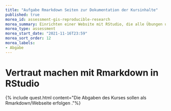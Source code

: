 ```yaml
---
title: "Aufgabe Rmarkdown Seiten zur Dokumentation der Kursinhalte"
published: true
morea_id: assessment-gis-reproducible-research
morea_summary: Einrichten einer Website mit RStudio, die alle Übungen und die Kommunikation auf Github bereitstellt.
morea_type: assessment
morea_start_date: "2021-11-16T23:59"
morea_sort_order: 12
morea_labels:
- Abgabe
---
```


# Vertraut machen mit Rmarkdown in RStudio


{% include quest.html content="Die Abgaben des Kurses sollen als Rmarkdown/Webseite erfolgen ."%}





